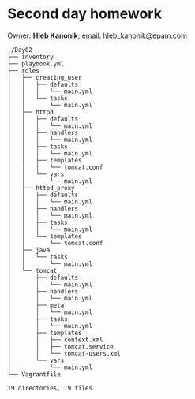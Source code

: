 Second day homework
==================
Owner: **Hleb Kanonik**, email: <hleb_kanonik@epam.com>

    ./Day02
    ├── inventory
    ├── playbook.yml
    ├── roles
    │   ├── creating_user
    │   │   ├── defaults
    │   │   │   └── main.yml
    │   │   └── tasks
    │   │       └── main.yml
    │   ├── httpd
    │   │   ├── defaults
    │   │   │   └── main.yml
    │   │   ├── handlers
    │   │   │   └── main.yml
    │   │   ├── tasks
    │   │   │   └── main.yml
    │   │   ├── templates
    │   │   │   └── tomcat.conf
    │   │   └── vars
    │   │       └── main.yml
    │   ├── httpd_proxy
    │   │   ├── defaults
    │   │   │   └── main.yml
    │   │   ├── handlers
    │   │   │   └── main.yml
    │   │   ├── tasks
    │   │   │   └── main.yml
    │   │   └── templates
    │   │       └── tomcat.conf    
    │   ├── java
    │   │   └── tasks
    │   │       └── main.yml
    │   └── tomcat
    │       ├── defaults
    │       │   └── main.yml
    │       ├── handlers
    │       │   └── main.yml
    │       ├── meta
    │       │   └── main.yml
    │       ├── tasks
    │       │   └── main.yml
    │       ├── templates
    │       │   ├── context.xml
    │       │   ├── tomcat.service
    │       │   └── tomcat-users.xml
    │       └── vars
    │           └── main.yml
    └── Vagrantfile

    19 directories, 19 files
